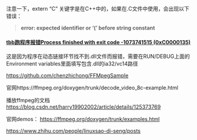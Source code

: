 注意一下，extern “C” 关键字是在C++中的，如果在.C文件中使用，会出现以下错误：

> **error: expected identifier or ‘(’ before string constant**



#### [tbb跑程序报错Process finished with exit code -1073741515 (0xC0000135)](https://www.cnblogs.com/yanzhao-x/p/16484905.html)

这是因为程序在动态链接环节找不到.dll文件而报错，需要在RUN/DEBUG上面的Environment variables里面填写包含.dll的ia32/vc14路径



https://github.com/chenzhichong/FFMpegSample

官网https://ffmpeg.org/doxygen/trunk/decode_video_8c-example.html

播放ffmpeg的文档 https://blog.csdn.net/harry19902002/article/details/125373769



官网demos： https://ffmpeg.org/doxygen/trunk/examples.html

https://www.zhihu.com/people/linuxsao-di-seng/posts